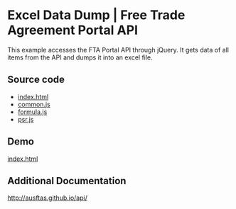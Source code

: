 # Excel Data Dump | Free Trade Agreement Portal API

This example accesses the FTA Portal API through jQuery. It gets data of all
items from the API and dumps it into an excel file.

## Source code

* [index.html](https://github.com/AusFTAs/example-api-tariffs/blob/gh-pages/index.html)
* [common.js](https://github.com/AusFTAs/example-api-common/blob/gh-pages/common.js)
* [formula.js](https://github.com/AusFTAs/tariff-formula)
* [psr.js](https://github.com/AusFTAs/tariff-psroo)

## Demo

[index.html](http://ausftas.github.io/example-api-datadump/)


## Additional Documentation

http://ausftas.github.io/api/
